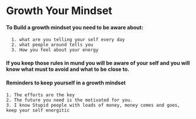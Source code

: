 # Growth Your Mindset
#### To Build a growth mindset you need to be aware about:
      1. what are you telling your self every day
      2. what people around tells you 
      3. How you feel about your energy
#### If you keep those rules in mund you will be aware of your self and you will know what must to avoid and what to be close to.

#### Reminders to keep yourself in a growth mindset
    1. The efforts are the key
    2. The future you need is the motivated for you.
    3. I know Stupid people with loads of money, money comes and goes, keep your self energitic 

